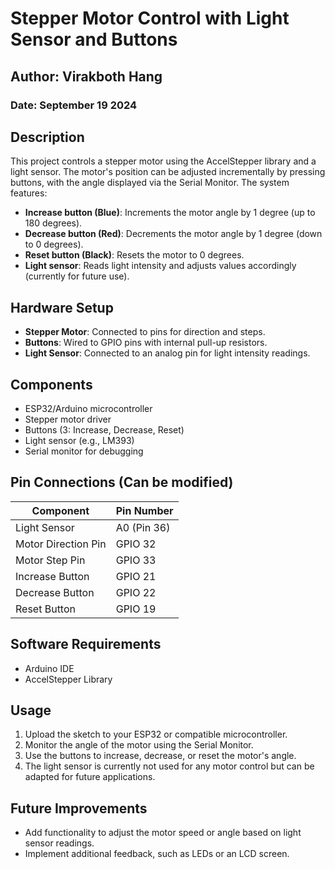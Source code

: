 # Stepper Motor Control with Light Sensor and Buttons

## Author: Virakboth Hang
### Date: September 19 2024

## Description
This project controls a stepper motor using the AccelStepper library and a light sensor. The motor's position can be adjusted incrementally by pressing buttons, with the angle displayed via the Serial Monitor. The system features:
- **Increase button (Blue)**: Increments the motor angle by 1 degree (up to 180 degrees).
- **Decrease button (Red)**: Decrements the motor angle by 1 degree (down to 0 degrees).
- **Reset button (Black)**: Resets the motor to 0 degrees.
- **Light sensor**: Reads light intensity and adjusts values accordingly (currently for future use).

## Hardware Setup
- **Stepper Motor**: Connected to pins for direction and steps.
- **Buttons**: Wired to GPIO pins with internal pull-up resistors.
- **Light Sensor**: Connected to an analog pin for light intensity readings.

## Components
- ESP32/Arduino microcontroller
- Stepper motor driver
- Buttons (3: Increase, Decrease, Reset)
- Light sensor (e.g., LM393)
- Serial monitor for debugging

## Pin Connections (Can be modified)
| Component           | Pin Number |
|---------------------|------------|
| Light Sensor        | A0 (Pin 36)|
| Motor Direction Pin | GPIO 32    |
| Motor Step Pin      | GPIO 33    |
| Increase Button     | GPIO 21    |
| Decrease Button     | GPIO 22    |
| Reset Button        | GPIO 19    |

## Software Requirements
- Arduino IDE
- AccelStepper Library

## Usage
1. Upload the sketch to your ESP32 or compatible microcontroller.
2. Monitor the angle of the motor using the Serial Monitor.
3. Use the buttons to increase, decrease, or reset the motor's angle.
4. The light sensor is currently not used for any motor control but can be adapted for future applications.

## Future Improvements
- Add functionality to adjust the motor speed or angle based on light sensor readings.
- Implement additional feedback, such as LEDs or an LCD screen.
